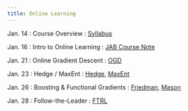 ```yaml
---
title: Online Learning
---
```


Jan. 14
: Course Overview
  : [Syllabus](https://interactive-learning-algos.github.io/syllabus/)

Jan. 16
: Intro to Online Learning
  : [JAB Course Note](https://www.cs.cmu.edu/~16831-f14/notes/F10/16831_lecture09_beckart/16831_lecture09_beckart.pdf)

Jan. 21
: Online Gradient Descent
  : [OGD](https://people.eecs.berkeley.edu/~brecht/cs294docs/week1/03.Zinkevich.pdf)

Jan. 23
: Hedge / MaxEnt
  : [Hedge](https://www.cis.upenn.edu/~mkearns/teaching/COLT/adaboost.pdf), [MaxEnt](https://www.cs.princeton.edu/courses/archive/spr07/cos424/papers/maxent_icml.pdf)

Jan. 26
: Boosting & Functional Gradients
  : [Friedman](https://jerryfriedman.su.domains/ftp/trebst.pdf), [Mason](https://proceedings.neurips.cc/paper_files/paper/1999/file/96a93ba89a5b5c6c226e49b88973f46e-Paper.pdf)

Jan. 28
: Follow-the-Leader
  : [FTRL](https://proceedings.mlr.press/v15/mcmahan11b/mcmahan11b.pdf)